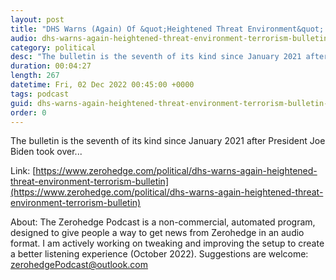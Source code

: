 ```yaml
---
layout: post
title: "DHS Warns (Again) Of &quot;Heightened Threat Environment&quot; In Terrorism Bulletin"
audio: dhs-warns-again-heightened-threat-environment-terrorism-bulletin-0
category: political
desc: "The bulletin is the seventh of its kind since January 2021 after President Joe Biden took over..."
duration: 00:04:27
length: 267
datetime: Fri, 02 Dec 2022 00:45:00 +0000
tags: podcast
guid: dhs-warns-again-heightened-threat-environment-terrorism-bulletin-0
order: 0
---
```

The bulletin is the seventh of its kind since January 2021 after President Joe Biden took over...

Link: [https://www.zerohedge.com/political/dhs-warns-again-heightened-threat-environment-terrorism-bulletin](https://www.zerohedge.com/political/dhs-warns-again-heightened-threat-environment-terrorism-bulletin)

About: The Zerohedge Podcast is a non-commercial, automated program, designed to give people a way to get news from Zerohedge in an audio format.  I am actively working on tweaking and improving the setup to create a better listening experience (October 2022).  Suggestions are welcome: [zerohedgePodcast@outlook.com](mailto:zerohedgePodcast@outlook.com)